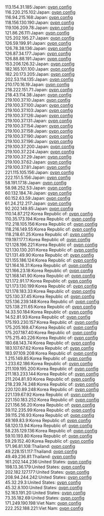 113.154.31.185:Japan: [ovpn config](vpn/113_154_31_185.ovpn)  
116.220.215.102:Japan: [ovpn config](vpn/116_220_215_102.ovpn)  
116.94.215.168:Japan: [ovpn config](vpn/116_94_215_168.ovpn)  
118.156.130.190:Japan: [ovpn config](vpn/118_156_130_190.ovpn)  
119.106.209.78:Japan: [ovpn config](vpn/119_106_209_78.ovpn)  
121.86.26.111:Japan: [ovpn config](vpn/121_86_26_111.ovpn)  
125.202.195.27:Japan: [ovpn config](vpn/125_202_195_27.ovpn)  
126.59.199.91:Japan: [ovpn config](vpn/126_59_199_91.ovpn)  
126.78.38.136:Japan: [ovpn config](vpn/126_78_38_136.ovpn)  
126.87.34.177:Japan: [ovpn config](vpn/126_87_34_177.ovpn)  
126.88.88.191:Japan: [ovpn config](vpn/126_88_88_191.ovpn)  
153.206.126.32:Japan: [ovpn config](vpn/153_206_126_32.ovpn)  
182.165.101.100:Japan: [ovpn config](vpn/182_165_101_100.ovpn)  
182.20.173.205:Japan: [ovpn config](vpn/182_20_173_205.ovpn)  
202.53.114.135:Japan: [ovpn config](vpn/202_53_114_135.ovpn)  
210.170.16.19:Japan: [ovpn config](vpn/210_170_16_19.ovpn)  
218.222.151.71:Japan: [ovpn config](vpn/218_222_151_71.ovpn)  
218.43.114.38:Japan: [ovpn config](vpn/218_43_114_38.ovpn)  
219.100.37.10:Japan: [ovpn config](vpn/219_100_37_10.ovpn)  
219.100.37.100:Japan: [ovpn config](vpn/219_100_37_100.ovpn)  
219.100.37.103:Japan: [ovpn config](vpn/219_100_37_103.ovpn)  
219.100.37.126:Japan: [ovpn config](vpn/219_100_37_126.ovpn)  
219.100.37.131:Japan: [ovpn config](vpn/219_100_37_131.ovpn)  
219.100.37.154:Japan: [ovpn config](vpn/219_100_37_154.ovpn)  
219.100.37.158:Japan: [ovpn config](vpn/219_100_37_158.ovpn)  
219.100.37.190:Japan: [ovpn config](vpn/219_100_37_190.ovpn)  
219.100.37.196:Japan: [ovpn config](vpn/219_100_37_196.ovpn)  
219.100.37.200:Japan: [ovpn config](vpn/219_100_37_200.ovpn)  
219.100.37.224:Japan: [ovpn config](vpn/219_100_37_224.ovpn)  
219.100.37.29:Japan: [ovpn config](vpn/219_100_37_29.ovpn)  
219.100.37.62:Japan: [ovpn config](vpn/219_100_37_62.ovpn)  
219.100.37.81:Japan: [ovpn config](vpn/219_100_37_81.ovpn)  
221.115.105.156:Japan: [ovpn config](vpn/221_115_105_156.ovpn)  
222.151.5.156:Japan: [ovpn config](vpn/222_151_5_156.ovpn)  
58.191.17.18:Japan: [ovpn config](vpn/58_191_17_18.ovpn)  
58.98.252.53:Japan: [ovpn config](vpn/58_98_252_53.ovpn)  
60.132.184.74:Japan: [ovpn config](vpn/60_132_184_74.ovpn)  
60.152.63.59:Japan: [ovpn config](vpn/60_152_63_59.ovpn)  
61.24.212.217:Japan: [ovpn config](vpn/61_24_212_217.ovpn)  
92.202.149.85:Japan: [ovpn config](vpn/92_202_149_85.ovpn)  
110.14.87.212:Korea Republic of: [ovpn config](vpn/110_14_87_212.ovpn)  
110.35.173.194:Korea Republic of: [ovpn config](vpn/110_35_173_194.ovpn)  
112.218.105.156:Korea Republic of: [ovpn config](vpn/112_218_105_156.ovpn)  
118.216.149.55:Korea Republic of: [ovpn config](vpn/118_216_149_55.ovpn)  
118.218.61.25:Korea Republic of: [ovpn config](vpn/118_218_61_25.ovpn)  
119.197.177.1:Korea Republic of: [ovpn config](vpn/119_197_177_1.ovpn)  
121.128.196.221:Korea Republic of: [ovpn config](vpn/121_128_196_221.ovpn)  
121.130.130.201:Korea Republic of: [ovpn config](vpn/121_130_130_201.ovpn)  
121.131.49.90:Korea Republic of: [ovpn config](vpn/121_131_49_90.ovpn)  
121.155.186.124:Korea Republic of: [ovpn config](vpn/121_155_186_124.ovpn)  
121.164.16.31:Korea Republic of: [ovpn config](vpn/121_164_16_31.ovpn)  
121.166.23.18:Korea Republic of: [ovpn config](vpn/121_166_23_18.ovpn)  
121.168.141.90:Korea Republic of: [ovpn config](vpn/121_168_141_90.ovpn)  
121.172.91.17:Korea Republic of: [ovpn config](vpn/121_172_91_17.ovpn)  
121.173.130.199:Korea Republic of: [ovpn config](vpn/121_173_130_199.ovpn)  
121.178.183.33:Korea Republic of: [ovpn config](vpn/121_178_183_33.ovpn)  
125.130.37.45:Korea Republic of: [ovpn config](vpn/125_130_37_45.ovpn)  
125.136.239.148:Korea Republic of: [ovpn config](vpn/125_136_239_148.ovpn)  
125.138.211.65:Korea Republic of: [ovpn config](vpn/125_138_211_65.ovpn)  
14.33.50.184:Korea Republic of: [ovpn config](vpn/14_33_50_184.ovpn)  
14.52.81.93:Korea Republic of: [ovpn config](vpn/14_52_81_93.ovpn)  
175.193.230.157:Korea Republic of: [ovpn config](vpn/175_193_230_157.ovpn)  
175.205.169.47:Korea Republic of: [ovpn config](vpn/175_205_169_47.ovpn)  
175.207.187.40:Korea Republic of: [ovpn config](vpn/175_207_187_40.ovpn)  
175.215.40.226:Korea Republic of: [ovpn config](vpn/175_215_40_226.ovpn)  
180.68.143.74:Korea Republic of: [ovpn config](vpn/180_68_143_74.ovpn)  
183.107.67.62:Korea Republic of: [ovpn config](vpn/183_107_67_62.ovpn)  
183.97.109.208:Korea Republic of: [ovpn config](vpn/183_97_109_208.ovpn)  
1.215.149.85:Korea Republic of: [ovpn config](vpn/1_215_149_85.ovpn)  
1.233.62.186:Korea Republic of: [ovpn config](vpn/1_233_62_186.ovpn)  
211.109.195.200:Korea Republic of: [ovpn config](vpn/211_109_195_200.ovpn)  
211.183.233.144:Korea Republic of: [ovpn config](vpn/211_183_233_144.ovpn)  
211.204.81.93:Korea Republic of: [ovpn config](vpn/211_204_81_93.ovpn)  
218.239.74.248:Korea Republic of: [ovpn config](vpn/218_239_74_248.ovpn)  
220.120.89.248:Korea Republic of: [ovpn config](vpn/220_120_89_248.ovpn)  
221.139.67.92:Korea Republic of: [ovpn config](vpn/221_139_67_92.ovpn)  
221.150.183.252:Korea Republic of: [ovpn config](vpn/221_150_183_252.ovpn)  
221.156.56.20:Korea Republic of: [ovpn config](vpn/221_156_56_20.ovpn)  
39.112.235.99:Korea Republic of: [ovpn config](vpn/39_112_235_99.ovpn)  
39.115.216.93:Korea Republic of: [ovpn config](vpn/39_115_216_93.ovpn)  
49.169.83.9:Korea Republic of: [ovpn config](vpn/49_169_83_9.ovpn)  
58.120.13.94:Korea Republic of: [ovpn config](vpn/58_120_13_94.ovpn)  
58.235.129.136:Korea Republic of: [ovpn config](vpn/58_235_129_136.ovpn)  
59.10.193.80:Korea Republic of: [ovpn config](vpn/59_10_193_80.ovpn)  
59.29.152.40:Korea Republic of: [ovpn config](vpn/59_29_152_40.ovpn)  
171.96.81.108:Thailand: [ovpn config](vpn/171_96_81_108.ovpn)  
49.228.151.117:Thailand: [ovpn config](vpn/49_228_151_117.ovpn)  
49.49.236.81:Thailand: [ovpn config](vpn/49_49_236_81.ovpn)  
161.202.144.236:United States: [ovpn config](vpn/161_202_144_236.ovpn)  
198.13.36.179:United States: [ovpn config](vpn/198_13_36_179.ovpn)  
202.182.127.177:United States: [ovpn config](vpn/202_182_127_177.ovpn)  
208.94.244.242:United States: [ovpn config](vpn/208_94_244_242.ovpn)  
45.32.29.3:United States: [ovpn config](vpn/45_32_29_3.ovpn)  
45.32.8.100:United States: [ovpn config](vpn/45_32_8_100.ovpn)  
52.163.191.20:United States: [ovpn config](vpn/52_163_191_20.ovpn)  
73.35.182.69:United States: [ovpn config](vpn/73_35_182_69.ovpn)  
171.249.190.198:Viet Nam: [ovpn config](vpn/171_249_190_198.ovpn)  
222.252.188.221:Viet Nam: [ovpn config](vpn/222_252_188_221.ovpn)  

